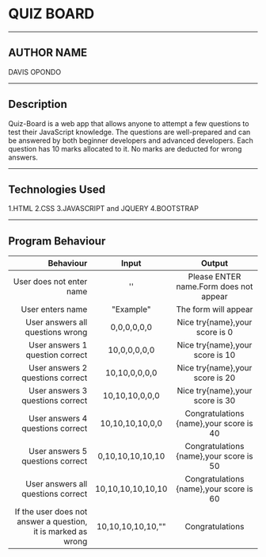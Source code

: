 # QUIZ BOARD
--------------------------------------------------------------------------
## AUTHOR NAME
DAVIS OPONDO

--------------------------------------------------------------------------
## Description
Quiz-Board is a web app that allows anyone to attempt a few questions to test their JavaScript knowledge. The questions are well-prepared and can be answered by both beginner developers and advanced developers. Each question has 10 marks allocated to it. No marks are deducted for wrong answers.

-----------------------------------------------------------------------------------------------
## Technologies Used
1.HTML
2.CSS
3.JAVASCRIPT and JQUERY
4.BOOTSTRAP

------------------------------------------------------------------------------------------------
## Program Behaviour

|Behaviour         | Input    | Output   |
|-----------------:|:----------------:|:------------:|
|User does not enter name|''|	Please ENTER name.Form does not appear|
|User enters name	|"Example"|	The form will appear|
|User answers all questions wrong	|0,0,0,0,0,0	|Nice try{name},your score is 0|
|User answers 1 question correct	|10,0,0,0,0,0	|Nice try{name},your score is 10|
|User answers 2 questions correct	|10,10,0,0,0,0|	Nice try{name},your score is 20|
|User answers 3 questions correct	|10,10,10,0,0,0|	Nice try{name},your score is 30|
|User answers 4 questions correct	|10,10,10,10,0,0|	Congratulations {name},your score is 40|
|User answers 5 questions correct	|0,10,10,10,10,10|	Congratulations {name},your score is 50|
|User answers all questions correct|	10,10,10,10,10,10	|Congratulations {name},your score is 60|
|If the user does not answer a question, it is marked as wrong|	10,10,10,10,10,""	|Congratulations|{name},your score is 50|
